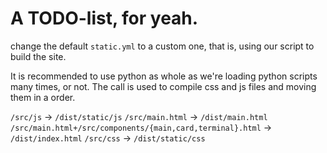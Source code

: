 # A TODO-list, for yeah.

change the default `static.yml` to a custom one, that is, using our script to build the site.

It is recommended to use python as whole as we're loading python scripts many times, or not. The call is used to compile css and js files and moving them in a order.

`/src/js` -> `/dist/static/js`
`/src/main.html` -> `/dist/main.html`
`/src/main.html+/src/components/{main,card,terminal}.html` -> `/dist/index.html`
`/src/css` -> `/dist/static/css`
